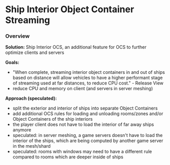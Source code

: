 # Ship Interior Object Container Streaming
### Overview
__Solution:__ Ship Interior OCS, an additional feature for OCS to further optimize clients and servers

__Goals:__

* "When complete, streaming interior object containers in and out of ships based on distance will allow vehicles to have a higher performant stage of streaming used at far distances, to reduce CPU cost." - Release View
* reduce CPU and memory on client (and servers in server meshing)

__Approach (speculated):__

* split the exterior and interior of ships into separate Object Containers
* add additional OCS rules for loading and unloading rooms/zones and/or Object Containers of the ship interiors
* the player client does not have to load the interior of far away ships anymore
* speculated: in server meshing, a game servers doesn't have to load the interior of the ships, which are being computed by another game server in the mesh/shard
* speculated: rooms with windows may need to have a different rule compared to rooms which are deeper inside of ships
